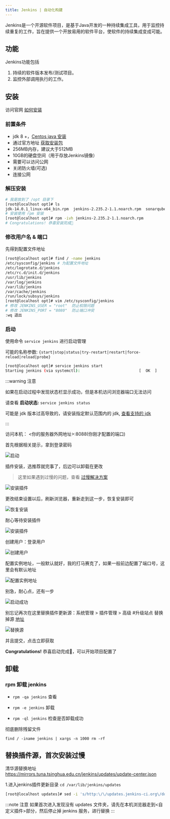 ```yaml
---
title: Jenkins | 自动化构建
---
```


Jenkins是一个开源软件项目，是基于Java开发的一种持续集成工具，用于监控持续重复的工作，旨在提供一个开放易用的软件平台，使软件的持续集成变成可能。

## 功能

Jenkins功能包括

1. 持续的软件版本发布/测试项目。
2. 监控外部调用执行的工作。

## 安装

访问官网 [如何安装](https://www.jenkins.io/zh/doc/book/installing/)

### 前置条件

- jdk 8 +，[Centos java 安装](java/java.md#安装)
- 通过官方地址 [获取安装包](https://pkg.jenkins.io/debian-stable/)
- 256MB内存，建议大于512MB
- 10GB的硬盘空间（用于存放Jenkins镜像）
- 需要可以访问公网
- 关闭防火墙(可选)
- 连接公网

### 解压安装

```bash
# 我是放到了 /opt 目录下
[root@localhost opt]# ls
jdk-14.0.1_linux-x64_bin.rpm  jenkins-2.235.2-1.1.noarch.rpm  sonarqube-8.4.0.35506  sonarqube-8.4.0.35506.zip
# 安装使用 rpm 安装
[root@localhost opt]# rpm -ivh jenkins-2.235.2-1.1.noarch.rpm
# Congratulations! 恭喜安装完成🎉
```
<!-- cd /var/lib/jenkins/updates -->

### 修改用户名 & 端口

先得到配置文件地址

```bash
[root@localhost opt]# find / -name jenkins
/etc/sysconfig/jenkins # 为配置文件地址
/etc/logrotate.d/jenkins
/etc/rc.d/init.d/jenkins
/usr/lib/jenkins
/var/log/jenkins
/var/lib/jenkins
/var/cache/jenkins
/run/lock/subsys/jenkins
[root@localhost opt]# vim /etc/sysconfig/jenkins
# 修改 JENKINS_USER = "root"  防止权限问题
# 修改 JENKINS_PORT = "8080"  防止端口冲突
:wq 退出
```

### 启动

使用命令 `service jenkins` 进行启动管理

可能的名称参数: `{start|stop|status|try-restart|restart|force-reload|reload|probe}`

```bash
[root@localhost opt]# service jenkins start
Starting jenkins (via systemctl):                          [  OK  ]
```

:::warning 注意

如果在启动过程中发现状态栏显示成功，但是本机访问浏览器端口无法访问

请查看 **启动状态:** `service jenkins status`

可能是 jdk 版本过高导致的，请安装指定默认范围内的 jdk, [查看支持的 jdk](https://pkg.jenkins.io/redhat-stable/)

:::

访问本机： <你的服务器外网地址>:8088(你刚才配置的端口)

首先根据相关提示，拿到登录密码

![启动](/images/ci_with_cd/jenkins_start.png)

插件安装，选推荐就完事了，后边可以卸载在更改

> 这里如果遇到过慢的问题，查看 [过慢解决方案](#替换插件源，首次安装过慢)

![安装插件](/images/ci_with_cd/jenkins_install_plugin.png)

更改结束设置以后，刷新浏览器，重新走到这一步，恢复安装即可

![恢复安装](/images/ci_with_cd/jenkins_reinstall_plugin.png)

耐心等待安装插件

![安装插件](/images/ci_with_cd/jenkins_success.png)

创建用户：登录用户

![创建用户](/images/ci_with_cd/jenkins_create_user.png)

配置实例地址，一般默认就好，我的打马赛克了，如果一般前边配置了端口号，这里会有默认地址

![配置实例地址](/images/ci_with_cd/jenkins_instance_url.png)

别急，耐心点，还有一步

![启动成功](/images/ci_with_cd/jenkins_sucess_start.png)

别忘记再次在这里替换插件更新源：系统管理 > 插件管理 > 高级 #升级站点 替换掉源 [地址](#替换插件源，首次安装过慢)

![替换源](/images/ci_with_cd/jenkins_replace_plugin_url.png)

并且提交，点击立即获取

**Congratulations!** 恭喜启动完成🎉，可以开始项目配置了

## 卸载

### rpm 卸载 jenkins

- `rpm -qa jenkins` 查看

- `rpm -e jenkins` 卸载

- `rpm -ql jenkins` 检查是否卸载成功

彻底删除残留文件

`find / -iname jenkins | xargs -n 1000 rm -rf`

## 替换插件源，首次安装过慢

清华源替换地址 <https://mirrors.tuna.tsinghua.edu.cn/jenkins/updates/update-center.json>

1.进入jenkins插件更新目录 `cd /var/lib/jenkins/updates`

```bash
[root@localhost updates]# sed -i 's/http:\/\/updates.jenkins-ci.org\/download/https:\/\/mirrors.tuna.tsinghua.edu.cn\/jenkins/g' default.json && sed -i 's/http:\/\/www.google.com/https:\/\/www.baidu.com/g' default.json
```

:::note 注意
如果首次进入发现没有 updates 文件夹，请先在本机浏览器走到<自定义插件>部分，然后停止掉 jenkins 服务，进行替换
:::
